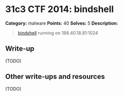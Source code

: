 # 31c3 CTF 2014: bindshell

**Category:** malware
**Points:** 40
**Solves:** 5
**Description:**

> [bindshell](bindshell) running on 188.40.18.81:1024

## Write-up

(TODO)

## Other write-ups and resources

(TODO)
